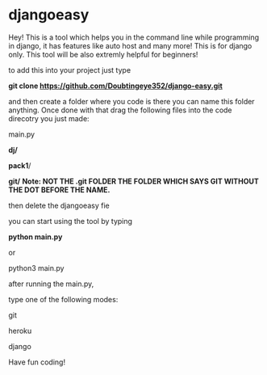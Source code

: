 # djangoeasy

Hey! This is a tool which helps you in the command line while programming in django, it has features like auto host and many more! This is for django only. This tool will be also extremly helpful for beginners!

to add this into your project just type

**git clone https://github.com/Doubtingeye352/django-easy.git**

and then create a folder where you code is there you can name this folder anything. Once done with that drag the following files into the code direcotry you just made:


main.py

**dj/**

**pack1**/

**git/**
**Note: NOT THE .git FOLDER THE FOLDER WHICH SAYS GIT WITHOUT THE DOT BEFORE THE NAME.**

then delete the djangoeasy fie 


you can start using the tool by typing 

**python main.py**


or


python3 main.py 



after running the main.py, 

type one of the following modes: 

git

heroku

django

Have fun coding!

